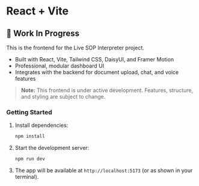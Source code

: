 # React + Vite
## 🚧 Work In Progress

This is the frontend for the Live SOP Interpreter project.

- Built with React, Vite, Tailwind CSS, DaisyUI, and Framer Motion
- Professional, modular dashboard UI
- Integrates with the backend for document upload, chat, and voice features

> **Note:** This frontend is under active development. Features, structure, and styling are subject to change.

### Getting Started

1. Install dependencies:
   ```bash
   npm install
   ```
2. Start the development server:
   ```bash
   npm run dev
   ```
3. The app will be available at `http://localhost:5173` (or as shown in your terminal).

